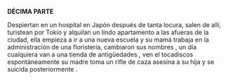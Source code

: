 **DÉCIMA PARTE**

Despiertan en un hospital en Japón después de tanta locura, salen de allí, turistean por Tokio y alquilan un lindo apartamento a las afueras de la ciudad, ella empieza a ir a una nueva escuela y su mamá trabaja en la administración de una floristería, cambiaron sus nombres , un día cualquiera van a una tienda de antigüedades , ven el tocadiscos espontáneamente su madre toma un rifle de caza asesina a su hija y se suicida posteriormente .
